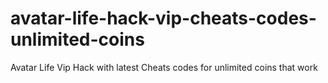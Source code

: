 # avatar-life-hack-vip-cheats-codes-unlimited-coins
Avatar Life Vip Hack with latest Cheats codes for unlimited coins that work
